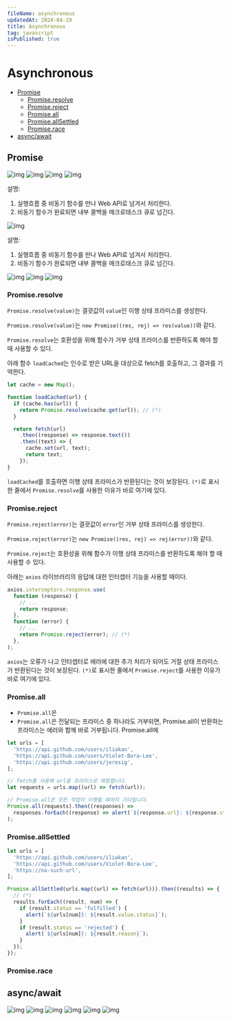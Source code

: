 ```yaml
---
fileName: asynchronous
updatedAt: 2024-04-29
title: Asynchronous
tag: javascript
isPublished: true
---
```


# Asynchronous

- [Promise](#promise)
  - [Promise.resolve](#promiseresolve)
  - [Promise.reject](#promisereject)
  - [Promise.all](#promiseall)
  - [Promise.allSettled](#promiseallsettled)
  - [Promise.race](#promiserace)
- [async/await](#asyncawait)

## Promise

![img](images/promise_1.gif)
![img](images/promise_2.gif)
![img](images/promise_3.gif)
![img](images/promise_4.gif)

설명:

1. 실행흐름 중 비동기 함수를 만나 Web API로 넘겨서 처리한다.
2. 비동기 함수가 완료되면 내부 콜백을 매크로태스크 큐로 넘긴다.

![img](images/promise_5.gif)

설명:

1. 실행흐름 중 비동기 함수를 만나 Web API로 넘겨서 처리한다.
2. 비동기 함수가 완료되면 내부 콜백을 매크로태스크 큐로 넘긴다.

![img](images/promise_6.gif)
![img](images/promise_7.gif)
![img](images/promise_8.gif)

### Promise.resolve

`Promise.resolve(value)`는 결괏값이 `value`인 이행 상태 프라미스를 생성한다.

`Promise.resolve(value)`는 `new Promise((res, rej) => res(value))`와 같다.

`Promise.resolve`는 호환성을 위해 함수가 거부 상태 프라미스를 반환하도록 해야 할 때 사용할 수 있다.

아래 함수 `loadCached`는 인수로 받은 URL을 대상으로 fetch를 호출하고, 그 결과를 기억한다.

```ts
let cache = new Map();

function loadCached(url) {
  if (cache.has(url)) {
    return Promise.resolve(cache.get(url)); // (*)
  }

  return fetch(url)
    .then((response) => response.text())
    .then((text) => {
      cache.set(url, text);
      return text;
    });
}
```

`loadCached`를 호출하면 이행 상태 프라미스가 반환된다는 것이 보장된다. `(*)`로 표시한 줄에서 `Promise.resolve`를 사용한 이유가 바로 여기에 있다.

### Promise.reject

`Promise.reject(error)`는 결괏값이 `error`인 거부 상태 프라미스를 생성한다.

`Promise.reject(error)`는 `new Promise((res, rej) => rej(error))`와 같다.

`Promise.reject`는 호환성을 위해 함수가 이행 상태 프라미스를 반환하도록 해야 할 때 사용할 수 있다.

아래는 `axios` 라이브러리의 응답에 대한 인터셉터 기능을 사용할 때이다.

```ts
axios.interceptors.response.use(
  function (response) {
    // ...
    return response;
  },
  function (error) {
    // ...
    return Promise.reject(error); // (*)
  },
);
```

`axios`는 오류가 나고 인터셉터로 에러에 대한 추가 처리가 되어도 거절 상태 프라미스가 반환된다는 것이 보장된다. `(*)`로 표시한 줄에서 `Promise.reject`를 사용한 이유가 바로 여기에 있다.

### Promise.all

- `Promise.all`은
- `Promise.all`은 전달되는 프라미스 중 하나라도 거부되면, Promise.all이 반환하는 프라미스는 에러와 함께 바로 거부됩니다.
  Promise.all에

```ts
let urls = [
  'https://api.github.com/users/iliakan',
  'https://api.github.com/users/Violet-Bora-Lee',
  'https://api.github.com/users/jeresig',
];

// fetch를 사용해 url을 프라미스로 매핑합니다.
let requests = urls.map((url) => fetch(url));

// Promise.all은 모든 작업이 이행될 때까지 기다립니다.
Promise.all(requests).then((responses) =>
  responses.forEach((response) => alert(`${response.url}: ${response.status}`)),
);
```

### Promise.allSettled

```ts
let urls = [
  'https://api.github.com/users/iliakan',
  'https://api.github.com/users/Violet-Bora-Lee',
  'https://no-such-url',
];

Promise.allSettled(urls.map((url) => fetch(url))).then((results) => {
  // (*)
  results.forEach((result, num) => {
    if (result.status == 'fulfilled') {
      alert(`${urls[num]}: ${result.value.status}`);
    }
    if (result.status == 'rejected') {
      alert(`${urls[num]}: ${result.reason}`);
    }
  });
});
```

### Promise.race

## async/await

![img](images/async_await_1.gif)
![img](images/async_await_2.gif)
![img](images/async_await_3.gif)
![img](images/async_await_4.gif)
![img](images/async_await_5.gif)
![img](images/async_await_6.gif)

